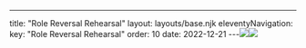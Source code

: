 ---
title: "Role Reversal Rehearsal"
layout: layouts/base.njk
eleventyNavigation:
  key: "Role Reversal Rehearsal"
  order: 10
date: 2022-12-21
---![](http://images.squarespace-cdn.com/content/v1/570e284d4c2f85f6fd8df7c9/1460575579534-9AX6VN1RADM6ITC3JOI9/image-asset.jpeg/img.jpg)![](https://s3.eu-west-1.amazonaws.com/jessicaakerman.com/7PositionsIn2Hours_59.4x42.0_CrayonAndPen.jpg)